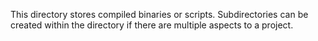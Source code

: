 This directory stores compiled binaries or scripts. Subdirectories can be created within the directory if there are multiple aspects to a project.
